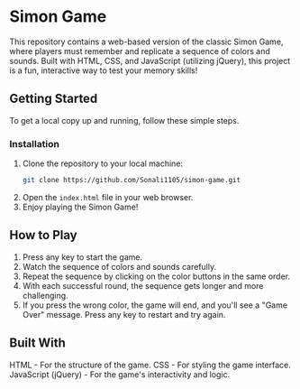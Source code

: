 # Simon Game
This repository contains a web-based version of the classic Simon Game, where players must remember and replicate a sequence of colors and sounds. Built with HTML, CSS, and JavaScript (utilizing jQuery), this project is a fun, interactive way to test your memory skills!

## Getting Started
To get a local copy up and running, follow these simple steps.

### Installation
1. Clone the repository to your local machine:
   ```sh
   git clone https://github.com/Sonali1105/simon-game.git
   ```
2. Open the `index.html` file in your web browser.
3. Enjoy playing the Simon Game!

## How to Play
1. Press any key to start the game.
2. Watch the sequence of colors and sounds carefully.
3. Repeat the sequence by clicking on the color buttons in the same order.
4. With each successful round, the sequence gets longer and more challenging.
5. If you press the wrong color, the game will end, and you'll see a "Game Over" message. Press any key to restart and try again.

## Built With
HTML - For the structure of the game.
CSS - For styling the game interface.
JavaScript (jQuery) - For the game's interactivity and logic.

